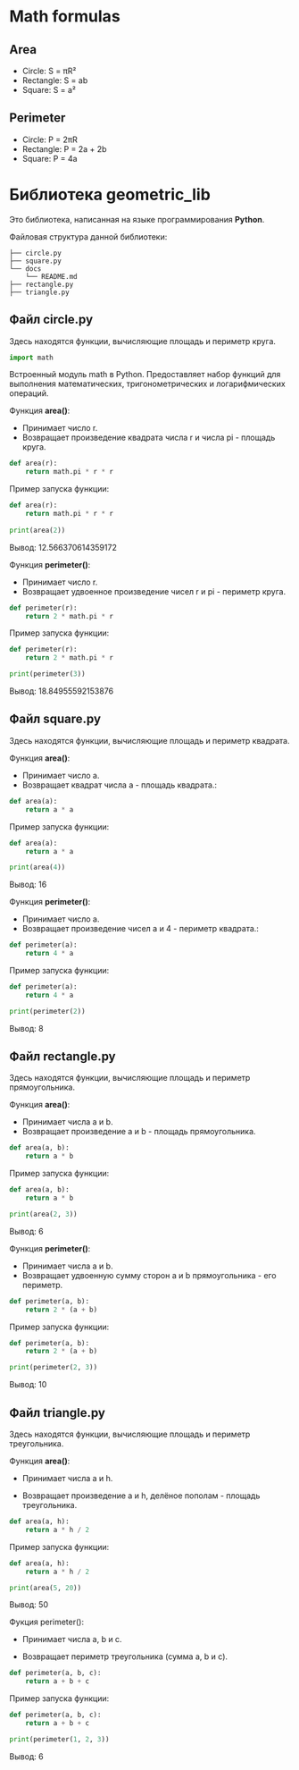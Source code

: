 # Math formulas
## Area
- Circle: S = πR²
- Rectangle: S = ab
- Square: S = a²

## Perimeter
- Circle: P = 2πR
- Rectangle: P = 2a + 2b
- Square: P = 4a

# Библиотека geometric_lib
Это библиотека, написанная на языке программирования **Python**.

Файловая структура данной библиотеки:

    ├── circle.py
    ├── square.py
    └── docs
        └── README.md
    ├── rectangle.py
    ├── triangle.py

## Файл circle.py
Здесь находятся функции, вычисляющие площадь и периметр круга.

``` python
import math
```
Встроенный модуль math в Python. Предоставляет набор функций для выполнения математических, тригонометрических и логарифмических операций.

Функция **area()**:
- Принимает число r.
- Возвращает произведение квадрата числа r и числа pi - площадь круга.

```python
def area(r):
    return math.pi * r * r
```

Пример запуска функции:
```python
def area(r):
    return math.pi * r * r
    
print(area(2))
```
Вывод: 12.566370614359172

Функция **perimeter()**:
- Принимает число r.
- Возвращает удвоенное произведение чисел r и pi - периметр круга.
```python
def perimeter(r):  
    return 2 * math.pi * r
 ```

Пример запуска функции:
```python
def perimeter(r):  
    return 2 * math.pi * r

print(perimeter(3))
 ```
Вывод: 18.84955592153876

## Файл square.py
Здесь находятся функции, вычисляющие площадь и периметр квадрата.

Функция **area()**: 
- Принимает число a.
- Возвращает  квадрат числа a - площадь квадрата.:
``` python
def area(a):
    return a * a
```
Пример запуска функции:
``` python
def area(a):
    return a * a

print(area(4))
```

Вывод: 16

Функция **perimeter()**: 
- Принимает число a.
- Возвращает произведение чисел a и 4 - периметр квадрата.:
``` python
def perimeter(a):
    return 4 * a
```

Пример запуска функции:
``` python
def perimeter(a):
    return 4 * a

print(perimeter(2))
```
Вывод: 8

## Файл rectangle.py
Здесь находятся функции, вычисляющие площадь и периметр прямоугольника.

Функция **area()**: 
- Принимает числа a и b.
- Возвращает произведение a и b - площадь прямоугольника.
``` python
def area(a, b):
    return a * b 
```
Пример запуска функции:
``` python
def area(a, b):
    return a * b 

print(area(2, 3))
```
Вывод: 6

Функция **perimeter()**:
- Принимает числа a и b. 
- Возвращает удвоенную сумму сторон a и b прямоугольника - его периметр.
```python
def perimeter(a, b):
    return 2 * (a + b)
```
Пример запуска функции:
```python
def perimeter(a, b):
    return 2 * (a + b)

print(perimeter(2, 3))
```
Вывод: 10

## Файл triangle.py
Здесь находятся функции, вычисляющие площадь и периметр треугольника.

Функция **area()**: 

- Принимает числа a и h.

- Возвращает произведение a и h, делёное пополам - площадь треугольника.
```python
def area(a, h):
    return a * h / 2
```
Пример запуска функции:
```python
def area(a, h):
    return a * h / 2

print(area(5, 20))
```
Вывод: 50

Фукция perimeter():

- Принимает числа a, b и c.

- Возвращает периметр треугольника (сумма a, b и c).
``` python
def perimeter(a, b, c):
    return a + b + c
```
Пример запуска функции:
``` python
def perimeter(a, b, c):
    return a + b + c

print(perimeter(1, 2, 3))
```
Вывод: 6